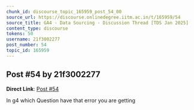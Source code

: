 ```yaml
---
chunk_id: discourse_topic_165959_post_54_00
source_url: https://discourse.onlinedegree.iitm.ac.in/t/165959/54
source_title: GA4 - Data Sourcing - Discussion Thread [TDS Jan 2025]
content_type: discourse
tokens: 50
username: 21f3002277
post_number: 54
topic_id: 165959
---
```


## Post #54 by 21f3002277

**Direct Link**: [Post #54](https://discourse.onlinedegree.iitm.ac.in/t/165959/54)

In g4 which Question have that error you are getting
